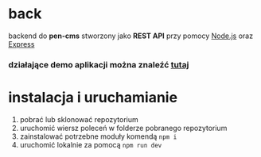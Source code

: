 # back

backend do **pen-cms** stworzony jako **REST API** przy pomocy [Node.js](https://nodejs.org/en/) oraz [Express](https://expressjs.com/)

### działające demo aplikacji można znaleźć [tutaj](https://pen-cms-back.herokuapp.com/)

# instalacja i uruchamianie

1. pobrać lub sklonować repozytorium
2. uruchomić wiersz poleceń w folderze pobranego repozytorium
2. zainstalować potrzebne moduły komendą `npm i`
3. uruchomić lokalnie za pomocą `npm run dev`
